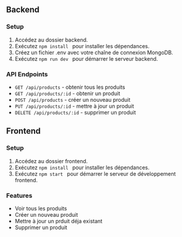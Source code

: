 ## Backend

### Setup
1. Accédez au dossier backend.
2. Exécutez ```npm install ``` pour installer les dépendances.
3. Créez un fichier .env avec votre chaîne de connexion MongoDB.
4. Exécutez ```npm run dev ``` pour démarrer le serveur backend.

### API Endpoints
- `GET /api/products` - obtenir tous les produits
- `GET /api/products/:id` - obtenir un produit
- `POST /api/products` - créer un nouveau produit
- `PUT /api/products/:id` - mettre à jour un produit
- `DELETE /api/products/:id` - supprimer un produit

## Frontend

### Setup
1. Accédez au dossier frontend.
2. Exécutez ```npm install ``` pour installer les dépendances.
3. Exécutez ```npm start ``` pour démarrer le serveur de développement frontend.

### Features
- Voir tous les produits
- Créer un nouveau produit
- Mettre à jour un prduit déja existant
- Supprimer un produit